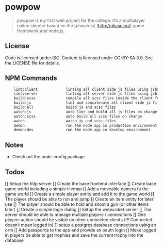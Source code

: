 # powpow

> powpow is my first web project for the college. It‘s a multiplayer online
> shooter based on the [phaser.js] (http://phaser.io/) game framework and node.js. 


## License

Code is licensed under ISC. Content is licensed under CC-BY-SA 3.0. See the LICENSE file for details.


## NPM Commands

```bash          
    lint:client             linting all client side js files using jshint
    lint:server             linting all server side js files using jshint
    build:scss              compile all scss files inside the client folder
    build:js                lint and concatenate all client side js files 
    build:all               build js and scss files
    watch:js                auto lint and build all js files on change
    watch:scss              auto build all scss files on change
    watch                   watch js and scss files
    demon                   run the node app in production environment
    demon:dev               run the node app in develop environment
```


## Notes
 - Check out the node-config package 


## Todos
 [] Setup the http server
 [] Create the base frontend interface
 [] Create base game world including a simple tilemap
 [] Add a moveable camera to the game world
 [] Create a simple player entity and add it to the game world
 [] The player should be able to run and jump
 [] Create an item entity for later use
 [] The player should be able to hold and shoot a gun (or other items later)
 [] Create a simple login dialog
 [] Setup the websocket server
 [] The server should be able to manage multiple players / connections
 [] One players action should be visible on other connected clients
    (!!! Connected doesn‘t mean logged in)
 [] setup a postgres database connections using an orm
 [] Add passportjs to the app and provide an oauth login
 [] Make logged in players be able to get trophies and save the current trophy into the database
 
